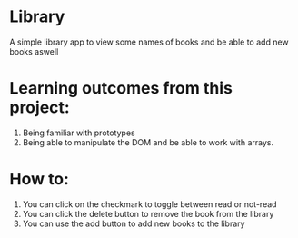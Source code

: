 # Library
A simple library app to view some names of books and be able to add new books aswell

# Learning outcomes from this project:
1) Being familiar with prototypes
2) Being able to manipulate the DOM and be able to work with arrays.

# How to:
1) You can click on the checkmark to toggle between read or not-read
2) You can click the delete button to remove the book from the library
3) You can use the add button to add new books to the library